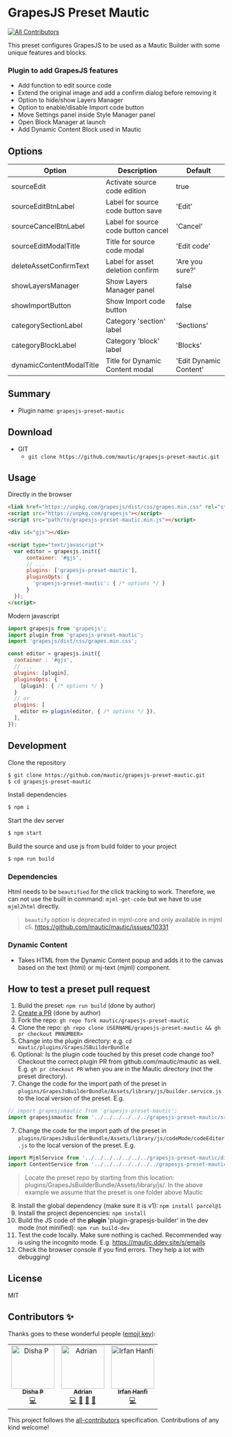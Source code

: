 # GrapesJS Preset Mautic
<!-- ALL-CONTRIBUTORS-BADGE:START - Do not remove or modify this section -->
[![All Contributors](https://img.shields.io/badge/all_contributors-3-orange.svg?style=flat-square)](#contributors-)
<!-- ALL-CONTRIBUTORS-BADGE:END -->

This preset configures GrapesJS to be used as a Mautic Builder with some unique features and blocks.

### Plugin to add GrapesJS features
 
- Add function to edit source code
- Extend the original image and add a confirm dialog before removing it
- Option to hide/show Layers Manager
- Option to enable/disable Import code button
- Move Settings panel inside Style Manager panel
- Open Block Manager at launch
- Add Dynamic Content Block used in Mautic



## Options

| Option                      | Description                           | Default                |
| --------------------------- | ------------------------------------- | ---------------------- |
| sourceEdit                  | Activate source code edition          | true                   |
| sourceEditBtnLabel          | Label for source code button save     | 'Edit'                 |
| sourceCancelBtnLabel        | Label for source code button cancel   | 'Cancel'               |
| sourceEditModalTitle        | Title for source code modal           | 'Edit code'            |
| deleteAssetConfirmText      | Label for asset deletion confirm      | 'Are you sure?'        |
| showLayersManager           | Show Layers Manager panel             | false                  |
| showImportButton            | Show Import code button               | false                  |
| categorySectionLabel        | Category 'section' label              | 'Sections'             |
| categoryBlockLabel          | Category 'block' label                | 'Blocks'               |
| dynamicContentModalTitle    | Title for Dynamic Content modal       | 'Edit Dynamic Content' |

## Summary

* Plugin name: `grapesjs-preset-mautic`



## Download

* GIT
  * `git clone https://github.com/mautic/grapesjs-preset-mautic.git`



## Usage

Directly in the browser
```html
<link href="https://unpkg.com/grapesjs/dist/css/grapes.min.css" rel="stylesheet"/>
<script src="https://unpkg.com/grapesjs"></script>
<script src="path/to/grapesjs-preset-mautic.min.js"></script>

<div id="gjs"></div>

<script type="text/javascript">
  var editor = grapesjs.init({
      container: '#gjs',
      // ...
      plugins: ['grapesjs-preset-mautic'],
      pluginsOpts: {
        'grapesjs-preset-mautic': { /* options */ }
      }
  });
</script>
```

Modern javascript
```js
import grapesjs from 'grapesjs';
import plugin from 'grapesjs-preset-mautic';
import 'grapesjs/dist/css/grapes.min.css';

const editor = grapesjs.init({
  container : '#gjs',
  // ...
  plugins: [plugin],
  pluginsOpts: {
    [plugin]: { /* options */ }
  }
  // or
  plugins: [
    editor => plugin(editor, { /* options */ }),
  ],
});
```



## Development

Clone the repository

```sh
$ git clone https://github.com/mautic/grapesjs-preset-mautic.git
$ cd grapesjs-preset-mautic
```

Install dependencies

```sh
$ npm i
```

Start the dev server

```sh
$ npm start
```

Build the source and use js from build folder to your project

```sh
$ npm run build
```

### Dependencies

Html needs to be `beautified` for the click tracking to work. Therefore, we can not use the built in command: `mjml-get-code` but we have to use `mjml2html` directly. 

> `beautify` option is deprecated in mjml-core and only available in mjml cli.
https://github.com/mautic/mautic/issues/10331

### Dynamic Content
- Takes HTML from the Dynamic Content popup and adds it to the canvas based on the text (html) or mj-text (mjml) component.

## How to test a preset pull request

1. Build the preset: `npm run build` (done by author)
2. [Create a PR](https://github.com/mautic/grapesjs-preset-mautic/pulls) (done by author)
3. Fork the repo: `gh repo fork mautic/grapesjs-preset-mautic`
4. Clone the repo: `gh repo clone USERNAME/grapesjs-preset-mautic && gh pr checkout PRNUMBER>`
5. Change into the plugin directory: e.g. `cd mautic/plugins/GrapesJSBuilderBundle`
6. Optional: Is the plugin code touched by this preset code change too? Checkout the correct plugin PR from github.com/mautic/mautic as well. E.g. `gh pr checkout PR` when you are in the Mautic directory (not the preset directory).
7. Change the code for the import path of the preset in `plugins/GrapesJsBuilderBundle/Assets/library/js/builder.service.js` to the local version of the preset. E.g.
  ```js
  // import grapesjsmautic from 'grapesjs-preset-mautic';
import grapesjsmautic from '../../../../../../grapesjs-preset-mautic/src';
  ```
7. Change the code for the import path of the preset in `plugins/GrapesJsBuilderBundle/Assets/library/js/codeMode/codeEditor.js` to the local version of the preset. E.g.
  ```js
import MjmlService from '../../../../../../../grapesjs-preset-mautic/dist/mjml/mjml.service';
import ContentService from '../../../../../../../grapesjs-preset-mautic/dist/content.service';
  ```
  > Locate the preset repo by starting from this location: plugins/GrapesJsBuilderBundle/Assets/library/js/. In the above example we assume that the preset is one folder above Mautic
8. Install the global dependency (make sure it is v1): `npm install parcel@1`
9. Install the project depencencies: `npm install`
10.  Build the JS code of the **plugin** 'plugin-grapesjs-builder' in the dev mode (not minified): `npm run build-dev`
11. Test the code locally. Make sure nothing is cached. Recommended way is using the incognito mode. E.g. https://mautic.ddev.site/s/emails
12. Check the browser console if you find errors. They help a lot with debugging!

## License

MIT

## Contributors ✨

Thanks goes to these wonderful people ([emoji key](https://allcontributors.org/docs/en/emoji-key)):

<!-- ALL-CONTRIBUTORS-LIST:START - Do not remove or modify this section -->
<!-- prettier-ignore-start -->
<!-- markdownlint-disable -->
<table>
  <tbody>
    <tr>
      <td align="center"><a href="https://www.udemy.com/certificate/UC-5CZA2NJ8/"><img src="https://avatars.githubusercontent.com/u/22201881?v=4?s=100" width="100px;" alt="Disha P"/><br /><sub><b>Disha P</b></sub></a><br /><a href="https://github.com/mautic/grapesjs-preset-mautic/commits?author=disha-pishavadia24" title="Code">💻</a></td>
      <td align="center"><a href="http://www.idea2.ch"><img src="https://avatars.githubusercontent.com/u/13075514?v=4?s=100" width="100px;" alt="Adrian"/><br /><sub><b>Adrian</b></sub></a><br /><a href="https://github.com/mautic/grapesjs-preset-mautic/commits?author=adiux" title="Code">💻</a> <a href="https://github.com/mautic/grapesjs-preset-mautic/commits?author=adiux" title="Documentation">📖</a> <a href="https://github.com/mautic/grapesjs-preset-mautic/pulls?q=is%3Apr+reviewed-by%3Aadiux" title="Reviewed Pull Requests">👀</a> <a href="#userTesting-adiux" title="User Testing">📓</a></td>
      <td align="center"><a href="https://stackoverflow.com/users/902161/irfan"><img src="https://avatars.githubusercontent.com/u/4272642?v=4?s=100" width="100px;" alt="Irfan Hanfi"/><br /><sub><b>Irfan Hanfi</b></sub></a><br /><a href="https://github.com/mautic/grapesjs-preset-mautic/commits?author=irfanhanfi" title="Code">💻</a></td>
    </tr>
  </tbody>
</table>

<!-- markdownlint-restore -->
<!-- prettier-ignore-end -->

<!-- ALL-CONTRIBUTORS-LIST:END -->

This project follows the [all-contributors](https://github.com/all-contributors/all-contributors) specification. Contributions of any kind welcome!